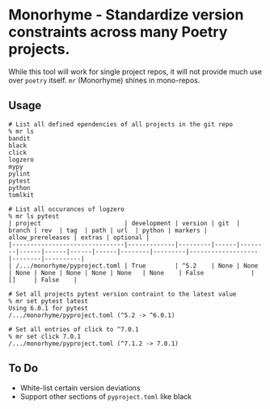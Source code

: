 # Monorhyme - Standardize version constraints across many Poetry projects.

While this tool will work for single project repos, it will not provide much use over `poetry` itself. `mr` (Monorhyme)
shines in mono-repos.

## Usage

```shell
# List all defined ependencies of all projects in the git repo
% mr ls
bandit
black
click
logzero
mypy
pylint
pytest
python
tomlkit

# List all occurances of logzero
% mr ls pytest
| project                       | development | version | git  | branch | rev  | tag  | path | url  | python | markers | allow_prereleases | extras | optional |
|-------------------------------|-------------|---------|------|--------|------|------|------|------|--------|---------|-------------------|--------|----------|
| /.../monorhyme/pyproject.toml | True        | ^5.2    | None | None   | None | None | None | None | None   | None    | False             | []     | False    |

# Set all projects pytest version contraint to the latest value
% mr set pytest latest
Using 6.0.1 for pytest
/.../monorhyme/pyproject.toml (^5.2 -> ^6.0.1)

# Set all entries of click to ^7.0.1
% mr set click 7.0.1
/.../monorhyme/pyproject.toml (^7.1.2 -> 7.0.1)
```


## To Do

- White-list certain version deviations
- Support other sections of `pyproject.toml` like black
